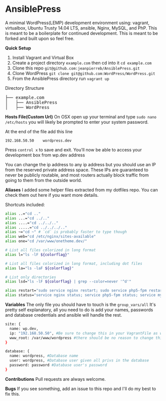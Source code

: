 # AnsiblePress
A minimal WordPress(LEMP) development environment using: vagrant, virtualbox, Ubuntu Trusty 14.04 LTS, ansible, Nginx, MySQL, and PhP. This is meant to be a boilerplate for continued development. This is meant to be forked and built upon so feel free.

**Quick Setup**
1. Install Vagrant and Virtual Box
2. Create a project directory `example.com` then cd into it `cd example.com` 
3. Clone this repo `git@github.com:jeanpierreb/AnsiblePress.git`
4. Clone WordPress `git clone git@github.com:WordPress/WordPress.git`
5. From the AnsiblePress directory run `vagrant up`

Directory Structure
<pre>
├── example.com
│   ├── AnsiblePress
│   ├── WordPress
</pre>

**Hosts File(Custom Url)**
On OSX open up your terminal and type `sudo nano /etc/hosts` you will likely be prompted to enter your system password.

At the end of the file add this line
```
192.168.50.50    wordpress.dev
```

Press `control x` to save and exit. You'll now be able to access your development box from wp.dev address

You can change the ip address to any ip address but you should use an IP from the reserved private address space. These IPs are guaranteed to never be publicly routable, and most routers actually block traffic from going to them from the outside world.

**Aliases**
I added some helper files extracted from my dotfiles repo. You can check them out here if you want more details.

Shortcuts included:
```bash
alias ..="cd .."
alias ...="cd ../.."
alias ....="cd ../../.."
alias .....="cd ../../../.."
alias ~="cd ~" # `cd` is probably faster to type though
alias web="cd /etc/nginx/sites-available"
alias one="cd /var/www/onetheme.dev/"

# List all files colorized in long format
alias l="ls -lF ${colorflag}"

# List all files colorized in long format, including dot files
alias la="ls -laF ${colorflag}"

# List only directories
alias lsd="ls -lF ${colorflag} | grep --color=never '^d'"

alias restart="sudo service nginx restart; sudo service php5-fpm restart"
alias status="service nginx status; service php5-fpm status; service mysql status"
```

**Variables**
The only file you should have to touch is the `group_vars/all` It's pretty self explanatory, all you need to do is add your names, passwords and database credentials and ansible will handle the rest.

```bash
site: {
  name: wp.dev,
  ip: "192.168.50.50", #Be sure to change this in your VagrantFile as well
  www_root: /var/www/wordpress #there should be no reason to change this but you can.
}

database: {
  name: wordpress, #Database name
  user: wordpress, #Database user given all privs in the database
  password: password #Database user's password
}
```

**Contributions**
Pull requests are always welcome.

**Bugs**
If you see something, add an issue to this repo and I'll do my best to fix this.